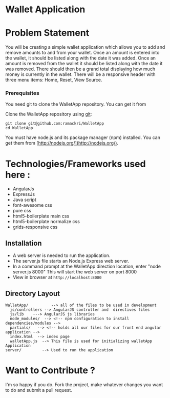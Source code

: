 Wallet Application
===================

Problem Statement
=================
You will be creating a simple wallet application which allows you to add and remove amounts to
and from your wallet. Once an amount is entered into the wallet, it should be listed along with the
date it was added. Once an amount is removed from the wallet it should be listed along with the
date it was removed. There should then be a grand total displaying how much money is currently
in the wallet. There will be a responsive header with three menu items: Home, Reset, View
Source.


### Prerequisites

You need git to clone the WalletApp repository. You can get it from

Clone the WalletApp repository using [git](http://git-scm.com/):

```
git clone git@github.com:ramackri/WalletApp
cd WalletApp
```
You must have node.js and its package manager (npm) installed. You can get them from [http://nodejs.org/](http://nodejs.org/).



Technologies/Frameworks used here :
=================================

- AngularJs
- ExpressJs
- Java script
- font-awesome css
- pure css
- html5-boilerplate main css
- html5-boilerplate normalize css
- grids-responsive css


## Installation

- A web server is needed to run the application.  
- The server.js file starts an Node.js Express web server.
-  In a command prompt at the WalletApp direction location, enter "node server.js 8000"  This will start the web server on port 8000
-  View in browser at `http://localhost:8080`


## Directory Layout


    WalletApp/          --> all of the files to be used in development
      js/controllers --> AngularJS controller and  directives files
	  js/lib    ---> AngularJS js libraries 
	  node_modules/  --> <!-- npm configuration to install dependencies/modules -->
      partials/   --> <!-- holds all our files for our front end angular application -->
      index.html  --> index page
	  walletApp.js  --> This file is used for initializing walletApp Application 
    server/         --> Used to run the application


Want to Contribute ?
=====================

I'm so happy if you do. Fork the project, make whatever changes you want to do and submit a pull request. 
